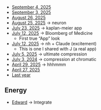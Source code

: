 
- [September 4, 2025](https://github.com/eplnm/russian-doll)
- [September 3, 2025](https://github.com/eplnm/dt-e-002) 
- [August 26, 2025](https://github.com/cryo-pyro/pentads)  
- [August 25, 2025](https://github.com/cryo-pyro/stat-dyn)  -> neuron
- [July 23, 2025](https://github.com/abikesa/grok-tree) -> kaplan-meier app
- [July 12, 2025](https://github.com/abikesa/mance-r037) -> Bloomberg of Medicine
  - First true “App” look 
- [July 12, 2025](https://github.com/abikesa/nh) -> nh + Claude (excitement)
  - This is one I shared with J (a real app)
- [July 5, 2025](https://abikesa.github.io/nares/ ) -> ultimate compression 
- [July 3, 2024](https://github.com/eplnm/thankyou) -> compression at chromatic 
- [April 29, 2025](https://github.com/ukb-pyro/ubuntu) -> hhhmmm 
- [April 27, 2025](https://github.com/ukb-pyro/wikipedia) 
- [Last year](https://github.com/eplnm/template)


## Energy
- [Edward](https://ukb-pyro.github.io/e2u/) -> Integrate 

 
